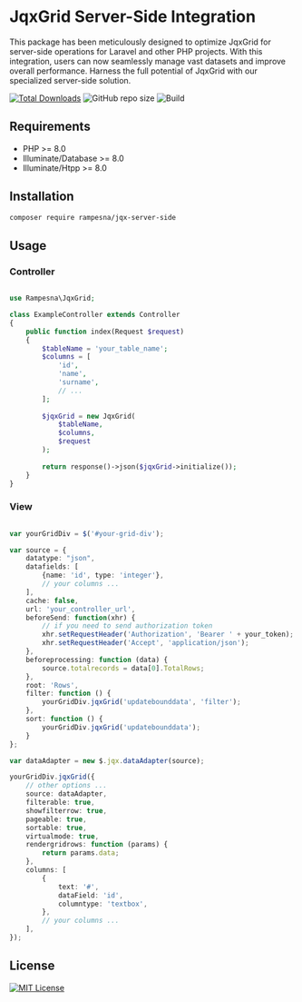 # JqxGrid Server-Side Integration

This package has been meticulously designed to optimize JqxGrid for server-side operations for Laravel and other PHP
projects. With this integration, users can now seamlessly manage vast datasets and improve overall performance. Harness
the full potential of JqxGrid with our specialized server-side solution.

[![Total Downloads](https://img.shields.io/packagist/dt/rampesna/jqx-server-side.svg)](https://packagist.org/packages/rampesna/jax-server-side)
![GitHub repo size](https://img.shields.io/github/repo-size/rampesna/jqx-server-side)
![Build](https://img.shields.io/badge/build-passing-brightgreen)

## Requirements

- PHP >= 8.0
- Illuminate/Database >= 8.0
- Illuminate/Htpp >= 8.0

## Installation

```bash
composer require rampesna/jqx-server-side
```

## Usage

### Controller

```php

use Rampesna\JqxGrid;

class ExampleController extends Controller
{
    public function index(Request $request)
    {
        $tableName = 'your_table_name';
        $columns = [
            'id',
            'name',
            'surname',
            // ...
        ];
        
        $jqxGrid = new JqxGrid(
            $tableName,
            $columns,
            $request
        );
        
        return response()->json($jqxGrid->initialize());
    }
}
```

### View

```typescript

var yourGridDiv = $('#your-grid-div');

var source = {
    datatype: "json",
    datafields: [
        {name: 'id', type: 'integer'},
        // your columns ...
    ],
    cache: false,
    url: 'your_controller_url',
    beforeSend: function(xhr) {
        // if you need to send authorization token
        xhr.setRequestHeader('Authorization', 'Bearer ' + your_token);
        xhr.setRequestHeader('Accept', 'application/json');
    },
    beforeprocessing: function (data) {
        source.totalrecords = data[0].TotalRows;
    },
    root: 'Rows',
    filter: function () {
        yourGridDiv.jqxGrid('updatebounddata', 'filter');
    },
    sort: function () {
        yourGridDiv.jqxGrid('updatebounddata');
    }
};

var dataAdapter = new $.jqx.dataAdapter(source);

yourGridDiv.jqxGrid({
    // other options ...
    source: dataAdapter,
    filterable: true,
    showfilterrow: true,
    pageable: true,
    sortable: true,
    virtualmode: true,
    rendergridrows: function (params) {
        return params.data;
    },
    columns: [
        {
            text: '#',
            dataField: 'id',
            columntype: 'textbox',
        },
        // your columns ...
    ],
});

```

## License

[![MIT License](https://img.shields.io/badge/License-MIT-green.svg)](https://choosealicense.com/licenses/mit/)